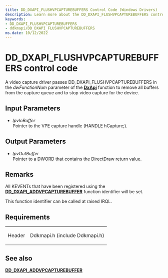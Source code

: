```yaml
---
title: DD_DXAPI_FLUSHVPCAPTUREBUFFERS Control Code (Windows Drivers)
description: Learn more about the DD_DXAPI_FLUSHVPCAPTUREBUFFERS control code.
keywords:
- DD_DXAPI_FLUSHVPCAPTUREBUFFERS
- ddkmapi/DD_DXAPI_FLUSHVPCAPTUREBUFFERS
ms.date: 10/12/2022
---
```


# DD\_DXAPI\_FLUSHVPCAPTUREBUFFERS control code

A video capture driver passes DD\_DXAPI\_FLUSHVPCAPTUREBUFFERS in the *dwFunctionNum* parameter of the [**DxApi**](/windows-hardware/drivers/ddi/dxapi/nf-dxapi-dxapi) function to remove all buffers from the capture queue and to stop video capture for the device.

## Input Parameters

- *lpvInBuffer*  
    Pointer to the VPE capture handle (HANDLE hCapture;).

## Output Parameters

- *lpvOutBuffer*  
    Pointer to a DWORD that contains the DirectDraw return value.

## Remarks

All KEVENTs that have been registered using the [**DD\_DXAPI\_ADDVPCAPTUREBUFFER**](dd-dxapi-addvpcapturebuffer.md) function identifier will be set.

This function identifier can be called at raised IRQL.

## Requirements

<table>
<tbody>
<tr class="odd">
<td><p>Header</p></td>
<td>Ddkmapi.h (include Ddkmapi.h)</td>
</tr>
</tbody>
</table>

## See also

[**DD\_DXAPI\_ADDVPCAPTUREBUFFER**](dd-dxapi-addvpcapturebuffer.md)

